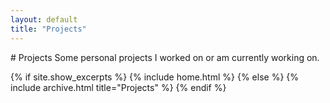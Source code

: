 ```yaml
---
layout: default
title: "Projects"
---
```


<div>
  # Projects
  Some personal projects I worked on or am currently working on.
</div>

{% if site.show_excerpts %}
  {% include home.html %}
{% else %}
  {% include archive.html title="Projects" %}
{% endif %}
